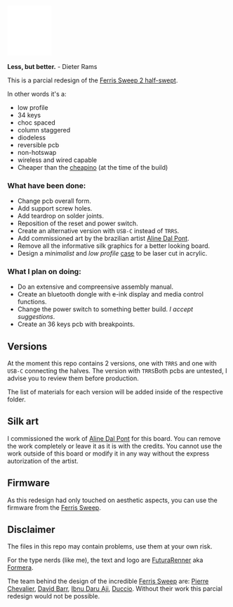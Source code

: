<p float="left">
  <img src="/other/img/logo.svg" width="20%" /> 
</p>

**Less, but better.** - Dieter Rams

This is a parcial redesign of the [Ferris Sweep 2 half-swept](https://github.com/davidphilipbarr/Sweep).

In other words it's a:

- low profile
- 34 keys
- choc spaced
- column staggered
- diodeless
- reversible pcb
- non-hotswap
- wireless and wired capable
- Cheaper than the [cheapino](https://github.com/tompi/cheapino) (at the time of the build)

### What have been done:

- Change pcb overall form.
- Add support screw holes.
- Add teardrop on solder joints.
- Reposition of the reset and power switch.
- Create an alternative version with `USB-C` instead of `TRRS`.
- Add commissioned art by the brazilian artist [Aline Dal Pont](https://www.instagram.com/manifesto.efemero/).
- Remove all the informative silk graphics for a better looking board.
- Design a _minimalist_ and _low profile_ [case](/TRRS/Case/) to be laser cut in acrylic.

### What I plan on doing:

- Do an extensive and compreensive assembly manual.
- Create an bluetooth dongle with e-ink display and media control functions.
- Change the power switch to something better build. _I accept suggestions_.
- Create an 36 keys pcb with breakpoints.

## Versions

At the moment this repo contains 2 versions, one with `TRRS` and one with `USB-C` connecting the halves. The version with `TRRS`Both pcbs are untested, I advise you to review them before production.

The list of materials for each version will be added inside of the respective folder.

## Silk art

I commissioned the work of [Aline Dal Pont](https://www.instagram.com/manifesto.efemero/) for this board. You can remove the work completely or leave it as it is with the credits. You cannot use the work outside of this board or modify it in any way without the express autorization of the artist.

## Firmware

As this redesign had only touched on aesthetic aspects, you can use the firmware from the [Ferris Sweep](https://github.com/davidphilipbarr/Sweep).

## Disclaimer

The files in this repo may contain problems, use them at your own risk.

For the type nerds (like me), the text and logo are [FuturaRenner](https://www.fontsquirrel.com/fonts/futura-renner) aka [Formera](https://github.com/noirblancrouge/Formera).

The team behind the design of the incredible [Ferris Sweep](https://github.com/davidphilipbarr/Sweep) are: [Pierre Chevalier](https://github.com/pierrechevalier83), [David Barr](https://github.com/davidphilipbarr), [Ibnu Daru Aji](https://github.com/ibnuda/), [Duccio](https://github.com/duckyb). Without their work this parcial redesign would not be possible.
